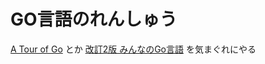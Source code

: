 # GO言語のれんしゅう

[A Tour of Go](https://tour.golang.org/) とか [改訂2版 みんなのGo言語](https://www.amazon.co.jp/dp/B07VPSXF6N) を気まぐれにやる
